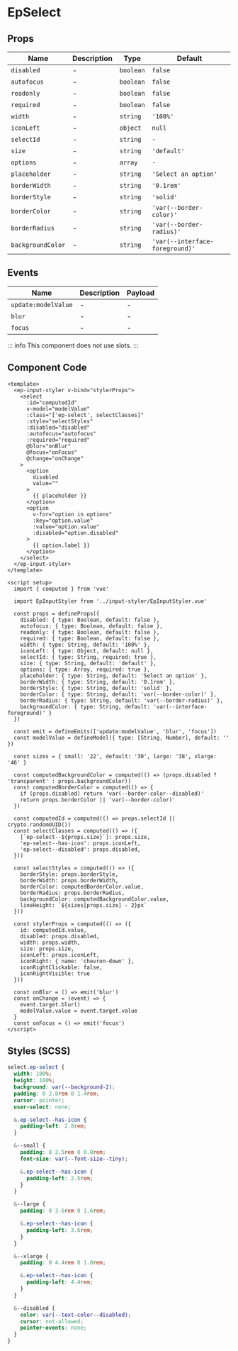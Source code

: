 # EpSelect



## Props
| Name | Description | Type | Default |
|------|-------------|------|---------|
| `disabled` | - | `boolean` | `false` |
| `autofocus` | - | `boolean` | `false` |
| `readonly` | - | `boolean` | `false` |
| `required` | - | `boolean` | `false` |
| `width` | - | `string` | `'100%'` |
| `iconLeft` | - | `object` | `null` |
| `selectId` | - | `string` | `-` |
| `size` | - | `string` | `'default'` |
| `options` | - | `array` | `-` |
| `placeholder` | - | `string` | `'Select an option'` |
| `borderWidth` | - | `string` | `'0.1rem'` |
| `borderStyle` | - | `string` | `'solid'` |
| `borderColor` | - | `string` | `'var(--border-color)'` |
| `borderRadius` | - | `string` | `'var(--border-radius)'` |
| `backgroundColor` | - | `string` | `'var(--interface-foreground)'` |

## Events
| Name    | Description                 | Payload    |
|---------|-----------------------------|------------|
| `update:modelValue` | - | - |
| `blur` | - | - |
| `focus` | - | - |


::: info
This component does not use slots.
:::

## Component Code

```vue
<template>
  <ep-input-styler v-bind="stylerProps">
    <select
      :id="computedId"
      v-model="modelValue"
      :class="['ep-select', selectClasses]"
      :style="selectStyles"
      :disabled="disabled"
      :autofocus="autofocus"
      :required="required"
      @blur="onBlur"
      @focus="onFocus"
      @change="onChange"
    >
      <option
        disabled
        value=""
      >
        {{ placeholder }}
      </option>
      <option
        v-for="option in options"
        :key="option.value"
        :value="option.value"
        :disabled="option.disabled"
      >
        {{ option.label }}
      </option>
    </select>
  </ep-input-styler>
</template>

<script setup>
  import { computed } from 'vue'

  import EpInputStyler from '../input-styler/EpInputStyler.vue'

  const props = defineProps({
    disabled: { type: Boolean, default: false },
    autofocus: { type: Boolean, default: false },
    readonly: { type: Boolean, default: false },
    required: { type: Boolean, default: false },
    width: { type: String, default: '100%' },
    iconLeft: { type: Object, default: null },
    selectId: { type: String, required: true },
    size: { type: String, default: 'default' },
    options: { type: Array, required: true },
    placeholder: { type: String, default: 'Select an option' },
    borderWidth: { type: String, default: '0.1rem' },
    borderStyle: { type: String, default: 'solid' },
    borderColor: { type: String, default: 'var(--border-color)' },
    borderRadius: { type: String, default: 'var(--border-radius)' },
    backgroundColor: { type: String, default: 'var(--interface-foreground)' }
  })

  const emit = defineEmits(['update:modelValue', 'blur', 'focus'])
  const modelValue = defineModel({ type: [String, Number], default: '' })

  const sizes = { small: '22', default: '30', large: '38', xlarge: '46' }

  const computedBackgroundColor = computed(() => (props.disabled ? 'transparent' : props.backgroundColor))
  const computedBorderColor = computed(() => {
    if (props.disabled) return 'var(--border-color--disabled)'
    return props.borderColor || 'var(--border-color)'
  })

  const computedId = computed(() => props.selectId || crypto.randomUUID())
  const selectClasses = computed(() => ({
    [`ep-select--${props.size}`]: props.size,
    'ep-select--has-icon': props.iconLeft,
    'ep-select--disabled': props.disabled,
  }))

  const selectStyles = computed(() => ({
    borderStyle: props.borderStyle,
    borderWidth: props.borderWidth,
    borderColor: computedBorderColor.value,
    borderRadius: props.borderRadius,
    backgroundColor: computedBackgroundColor.value,
    lineHeight: `${sizes[props.size] - 2}px`
  }))

  const stylerProps = computed(() => ({
    id: computedId.value,
    disabled: props.disabled,
    width: props.width,
    size: props.size,
    iconLeft: props.iconLeft,
    iconRight: { name: 'chevron-down' },
    iconRightClickable: false,
    iconRightVisible: true
  }))

  const onBlur = () => emit('blur')
  const onChange = (event) => {
    event.target.blur()
    modelValue.value = event.target.value
  }
  const onFocus = () => emit('focus')
</script>

```

## Styles (SCSS)

```scss
select.ep-select {
  width: 100%;
  height: 100%;
  background: var(--background-2);
  padding: 0 2.8rem 0 1.4rem;
  cursor: pointer;
  user-select: none;

  &.ep-select--has-icon {
    padding-left: 2.8rem;
  }

  &--small {
    padding: 0 2.5rem 0 0.8rem;
    font-size: var(--font-size--tiny);

    &.ep-select--has-icon {
      padding-left: 2.5rem;
    }
  }

  &--large {
    padding: 0 3.6rem 0 1.6rem;

    &.ep-select--has-icon {
      padding-left: 3.6rem;
    }
  }

  &--xlarge {
    padding: 0 4.4rem 0 1.8rem;

    &.ep-select--has-icon {
      padding-left: 4.4rem;
    }
  }

  &--disabled {
    color: var(--text-color--disabled);
    cursor: not-allowed;
    pointer-events: none;
  }
}
```